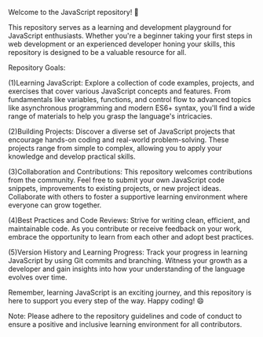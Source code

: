 Welcome to the JavaScript repository! 🚀

This repository serves as a learning and development playground for JavaScript enthusiasts. Whether you're a beginner taking your first steps in web development or an experienced developer honing your skills, this repository is designed to be a valuable resource for all.

Repository Goals:

(1)Learning JavaScript: Explore a collection of code examples, projects, and exercises that cover various JavaScript concepts and features. From fundamentals like variables, functions, and control flow to advanced topics like asynchronous programming and modern ES6+ syntax, you'll find a wide range of materials to help you grasp the language's intricacies.

(2)Building Projects: Discover a diverse set of JavaScript projects that encourage hands-on coding and real-world problem-solving. These projects range from simple to complex, allowing you to apply your knowledge and develop practical skills.

(3)Collaboration and Contributions: This repository welcomes contributions from the community. Feel free to submit your own JavaScript code snippets, improvements to existing projects, or new project ideas. Collaborate with others to foster a supportive learning environment where everyone can grow together.

(4)Best Practices and Code Reviews: Strive for writing clean, efficient, and maintainable code. As you contribute or receive feedback on your work, embrace the opportunity to learn from each other and adopt best practices.

(5)Version History and Learning Progress: Track your progress in learning JavaScript by using Git commits and branching. Witness your growth as a developer and gain insights into how your understanding of the language evolves over time.

Remember, learning JavaScript is an exciting journey, and this repository is here to support you every step of the way. Happy coding! 😄

Note: Please adhere to the repository guidelines and code of conduct to ensure a positive and inclusive learning environment for all contributors.
